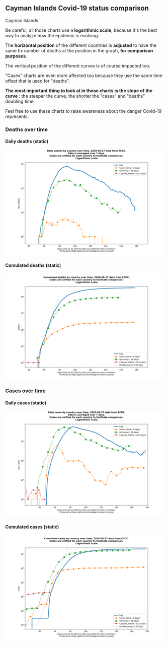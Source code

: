 ## Cayman Islands Covid-19 status comparison 

Cayman Islands



Be careful, all those charts use a **logarithmic scale**, because it's the best way to analyze how the epidemic is evolving.
 
The **horizontal position** of the different countries is **adjusted** to have the same fix number of deaths at the position in the graph, **for comparison purposes**.

The vertical position of the different curves is of course impacted too.

"Cases" charts are even more affected too because they use the same time offset that is used for "deaths".

**The most important thing to look at in those charts is the slope of the curve** : the steeper the curve, the shorter the "cases" and "deaths" doubling time.

Feel free to use these charts to raise awareness about the danger Covid-19 represents. 


 
### Deaths over time
 
#### Daily deaths (static)
![Cayman Islands covid-19 daily deaths static chart](https://raw.githubusercontent.com/madlag/coronavirus_study/master/notebooks/graphs/2020-06-27/countries/Cayman_Islands/2020-06-27_Cayman_Islands_day_deaths.png "Cayman Islands covid-19 day_deaths static chart")   
 
#### Cumulated deaths (static)
![Cayman Islands covid-19 cumulated deaths static chart](https://raw.githubusercontent.com/madlag/coronavirus_study/master/notebooks/graphs/2020-06-27/countries/Cayman_Islands/2020-06-27_Cayman_Islands_deaths.png "Cayman Islands covid-19 deaths static chart")   

 
### Cases over time
 
#### Daily cases (static)
![Cayman Islands covid-19 daily cases static chart](https://raw.githubusercontent.com/madlag/coronavirus_study/master/notebooks/graphs/2020-06-27/countries/Cayman_Islands/2020-06-27_Cayman_Islands_day_cases.png "Cayman Islands covid-19 day_cases static chart")   
 
#### Cumulated cases (static)
![Cayman Islands covid-19 cumulated cases static chart](https://raw.githubusercontent.com/madlag/coronavirus_study/master/notebooks/graphs/2020-06-27/countries/Cayman_Islands/2020-06-27_Cayman_Islands_cases.png "Cayman Islands covid-19 cases static chart")   

